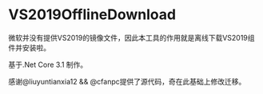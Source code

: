 # VS2019OfflineDownload

微软并没有提供VS2019的镜像文件，因此本工具的作用就是离线下载VS2019组件并安装啦。

基于.Net Core 3.1 制作。

感谢@liuyuntianxia12 && @cfanpc提供了源代码，奇在此基础上修改迁移。
